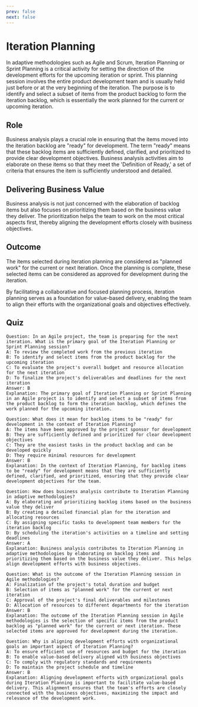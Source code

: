 ```yaml
---
prev: false
next: false
---
```


# Iteration Planning

In adaptive methodologies such as Agile and Scrum, Iteration Planning or Sprint Planning is a critical activity for setting the direction of the development efforts for the upcoming iteration or sprint. This planning session involves the entire product development team and is usually held just before or at the very beginning of the iteration. The purpose is to identify and select a subset of items from the product backlog to form the iteration backlog, which is essentially the work planned for the current or upcoming iteration.

## Role

Business analysis plays a crucial role in ensuring that the items moved into the iteration backlog are "ready" for development. The term "ready" means that these backlog items are sufficiently defined, clarified, and prioritized to provide clear development objectives. Business analysis activities aim to elaborate on these items so that they meet the 'Definition of Ready,' a set of criteria that ensures the item is sufficiently understood and detailed.

## Delivering Business Value

Business analysis is not just concerned with the elaboration of backlog items but also focuses on prioritizing them based on the business value they deliver. The prioritization helps the team to work on the most critical aspects first, thereby aligning the development efforts closely with business objectives.

## Outcome

The items selected during iteration planning are considered as "planned work" for the current or next iteration. Once the planning is complete, these selected items can be considered as approved for development during the iteration.

By facilitating a collaborative and focused planning process, iteration planning serves as a foundation for value-based delivery, enabling the team to align their efforts with the organizational goals and objectives effectively.

## Quiz

```quiz
Question: In an Agile project, the team is preparing for the next iteration. What is the primary goal of the Iteration Planning or Sprint Planning session?
A: To review the completed work from the previous iteration
B: To identify and select items from the product backlog for the upcoming iteration
C: To evaluate the project's overall budget and resource allocation for the next iteration
D: To finalize the project's deliverables and deadlines for the next iteration
Answer: B
Explanation: The primary goal of Iteration Planning or Sprint Planning in an Agile project is to identify and select a subset of items from the product backlog to form the iteration backlog, which defines the work planned for the upcoming iteration.

Question: What does it mean for backlog items to be "ready" for development in the context of Iteration Planning?
A: The items have been approved by the project sponsor for development
B: They are sufficiently defined and prioritized for clear development objectives
C: They are the easiest tasks in the product backlog and can be developed quickly
D: They require minimal resources for development
Answer: B
Explanation: In the context of Iteration Planning, for backlog items to be "ready" for development means that they are sufficiently defined, clarified, and prioritized, ensuring that they provide clear development objectives for the team.

Question: How does business analysis contribute to Iteration Planning in adaptive methodologies?
A: By elaborating and prioritizing backlog items based on the business value they deliver
B: By creating a detailed financial plan for the iteration and allocating resources
C: By assigning specific tasks to development team members for the iteration backlog
D: By scheduling the iteration's activities on a timeline and setting deadlines
Answer: A
Explanation: Business analysis contributes to Iteration Planning in adaptive methodologies by elaborating on backlog items and prioritizing them based on the business value they deliver. This helps align development efforts with business objectives.

Question: What is the outcome of the Iteration Planning session in Agile methodologies?
A: Finalization of the project's total duration and budget
B: Selection of items as "planned work" for the current or next iteration
C: Approval of the project's final deliverables and milestones
D: Allocation of resources to different departments for the iteration
Answer: B
Explanation: The outcome of the Iteration Planning session in Agile methodologies is the selection of specific items from the product backlog as "planned work" for the current or next iteration. These selected items are approved for development during the iteration.

Question: Why is aligning development efforts with organizational goals an important aspect of Iteration Planning?
A: To ensure efficient use of resources and budget for the iteration
B: To enable value-based delivery aligned with business objectives
C: To comply with regulatory standards and requirements
D: To maintain the project schedule and timeline
Answer: B
Explanation: Aligning development efforts with organizational goals during Iteration Planning is important to facilitate value-based delivery. This alignment ensures that the team's efforts are closely connected with the business objectives, maximizing the impact and relevance of the development work.
```
